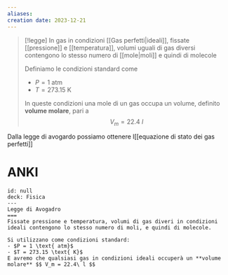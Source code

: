 ```yaml
---
aliases: 
creation date: 2023-12-21
---
```


> [!legge]
> In gas in condizioni [[Gas perfetti|ideali]], fissate [[pressione]] e [[temperatura]], volumi uguali di gas diversi contengono lo stesso numero di [[mole|moli]] e quindi di molecole
>
>Definiamo le condizioni standard come
>- $P = 1 \text{ atm}$
>- $T = 273.15 \text{ K}$
>
>In queste condizioni una mole di un gas occupa un volume, definito **volume molare**, pari a
>$$ V_{m} = 22.4\ l $$


Dalla legge di avogardo possiamo ottenere l[[equazione di stato dei gas perfetti]]

# ANKI

```anki
id: null
deck: Fisica
---
Legge di Avogadro
===
Fissate pressione e temperatura, volumi di gas diveri in condizioni ideali contengono lo stesso numero di moli, e quindi di molecole.

Si utilizzano come condizioni standard:
- $P = 1 \text{ atm}$
- $T = 273.15 \text{ K}$
E avremo che qualsiasi gas in condizioni ideali occuperà un **volume molare** $$ V_m = 22.4\ l $$

```
